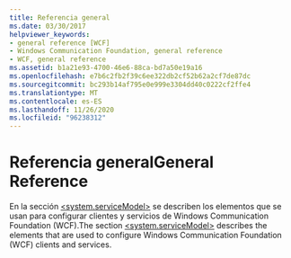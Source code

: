 ```yaml
---
title: Referencia general
ms.date: 03/30/2017
helpviewer_keywords:
- general reference [WCF]
- Windows Communication Foundation, general reference
- WCF, general reference
ms.assetid: b1a21e93-4700-46e6-88ca-bd7a50e19a16
ms.openlocfilehash: e7b6c2fb2f39c6ee322db2cf52b62a2cf7de87dc
ms.sourcegitcommit: bc293b14af795e0e999e3304dd40c0222cf2ffe4
ms.translationtype: MT
ms.contentlocale: es-ES
ms.lasthandoff: 11/26/2020
ms.locfileid: "96238312"
---
```

# <a name="general-reference"></a><span data-ttu-id="3b6ef-102">Referencia general</span><span class="sxs-lookup"><span data-stu-id="3b6ef-102">General Reference</span></span>

<span data-ttu-id="3b6ef-103">En la sección [\<system.serviceModel>](../configure-apps/file-schema/wcf/system-servicemodel.md) se describen los elementos que se usan para configurar clientes y servicios de Windows Communication Foundation (WCF).</span><span class="sxs-lookup"><span data-stu-id="3b6ef-103">The section [\<system.serviceModel>](../configure-apps/file-schema/wcf/system-servicemodel.md) describes the elements that are used to configure Windows Communication Foundation (WCF) clients and services.</span></span>
